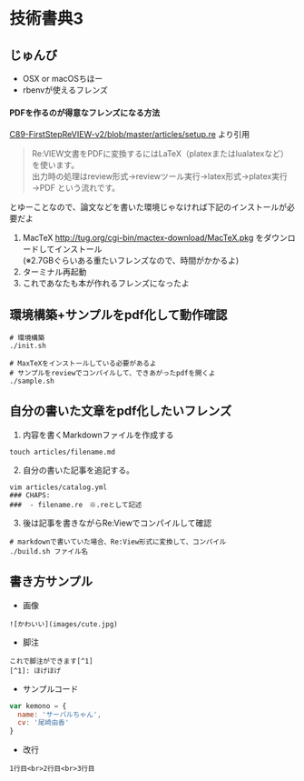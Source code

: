 # 技術書典3

## じゅんび

* OSX or macOSちほー
* rbenvが使えるフレンズ

#### PDFを作るのが得意なフレンズになる方法

[C89-FirstStepReVIEW-v2/blob/master/articles/setup.re](https://github.com/TechBooster/C89-FirstStepReVIEW-v2/blob/master/articles/setup.re) より引用

> Re:VIEW文書をPDFに変換するにはLaTeX（platexまたはlualatexなど）を使います。  
出力時の処理はreview形式→reviewツール実行→latex形式→platex実行→PDF という流れです。

とゆーことなので、論文などを書いた環境じゃなければ下記のインストールが必要だよ

1. MacTeX http://tug.org/cgi-bin/mactex-download/MacTeX.pkg をダウンロードしてインストール  
(※2.7GBぐらいある重たいフレンズなので、時間がかかるよ)
2. ターミナル再起動
3. これであなたも本が作れるフレンズになったよ

## 環境構築+サンプルをpdf化して動作確認

```
# 環境構築
./init.sh

# MaxTeXをインストールしている必要があるよ
# サンプルをreviewでコンパイルして、できあがったpdfを開くよ
./sample.sh
```

## 自分の書いた文章をpdf化したいフレンズ

1. 内容を書くMarkdownファイルを作成する

```
touch articles/filename.md
```

2. 自分の書いた記事を追記する。

```
vim articles/catalog.yml
### CHAPS:
###  - filename.re　※.reとして記述
```

3. 後は記事を書きながらRe:Viewでコンパイルして確認

```
# markdownで書いていた場合、Re:View形式に変換して、コンパイル
./build.sh ファイル名
```

## 書き方サンプル

- 画像

```
![かわいい](images/cute.jpg)
```

- 脚注

```
これで脚注ができます[^1]
[^1]: ほげほげ
```

- サンプルコード

```けもの.js
var kemono = {
  name: 'サーバルちゃん',
  cv: '尾崎由香'
}
```

- 改行

```
1行目<br>2行目<br>3行目
```
